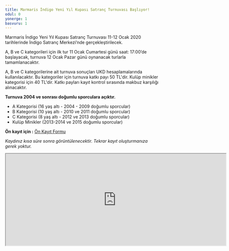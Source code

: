 ```yaml
---
title: Marmaris İndigo Yeni Yıl Kupası Satranç Turnuvası Başlıyor!
odul: 0
yonerge: 1
basvuru: 1
---
```


Marmaris İndigo Yeni Yıl Kupası Satranç Turnuvası 11-12 Ocak 2020 tarihlerinde İndigo Satranç Merkezi’nde gerçekleştirilecek.

A, B ve C kategorileri için ilk tur 11 Ocak Cumartesi günü saat: 17:00’de başlayacak, turnuva 12 Ocak Pazar günü oynanacak turlarla tamamlanacaktır.

A, B ve C kategorilerine ait turnuva sonuçları UKD hesaplamalarında kullanılacaktır. Bu kategoriler için turnuva katkı payı 50 TL'dir. Kulüp minikler kategorisi için 40 TL'dir. Katkı payları kayıt kontrol sırasında makbuz karşılığı alınacaktır.

**Turnuva 2004 ve sonrası doğumlu sporculara açıktır.**

* A Kategorisi (16 yaş altı - 2004 - 2009 doğumlu sporcular)
* B Kategorisi (10 yaş altı - 2010 ve 2011 doğumlu sporcular)
* C Kategorisi (8 yaş altı - 2012 ve 2013 doğumlu sporcular)
* Kulüp Minikler (2013-2014 ve 2015 doğumlu sporcular)

**Ön kayıt için :** <a href="https://forms.gle/WZCwV2gHJCzS73hN7" target="_blank">Ön Kayıt Formu</a>

_Kaydınız kısa süre sonra görüntülenecektir. Tekrar kayıt oluşturmanıza gerek yoktur._
<iframe src="https://docs.google.com/spreadsheets/d/e/2PACX-1vQ984bP-bZhRRDvChneaWaewA9yKZrnH-Qr6Fa0zYXx-GRTtaPWxRcLr4WXMt9OE1r_JAndPPg_TzdW/pubhtml?widget=true&amp;headers=false" width="720" height="300"></iframe>
